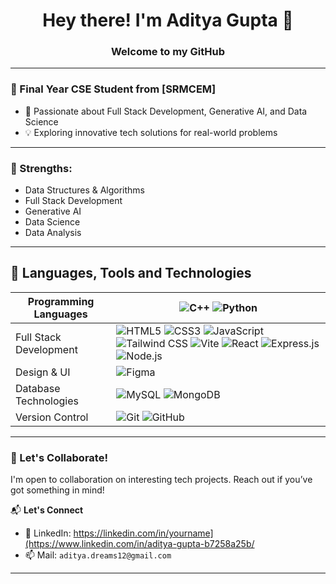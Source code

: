 <h1 align="center">Hey there! I'm Aditya Gupta 👋</h1>
<h3 align="center">Welcome to my GitHub</h3>

---

### 🔹 Final Year CSE Student from [SRMCEM]
- 🚀 Passionate about Full Stack Development, Generative AI, and Data Science
- 💡 Exploring innovative tech solutions for real-world problems


---

### 💪 Strengths:
- Data Structures & Algorithms
- Full Stack Development
- Generative AI
- Data Science
- Data Analysis

---

## 🚀 Languages, Tools and Technologies

| Programming Languages | ![C++](https://img.shields.io/badge/-C++-00599C?style=flat-square&logo=c%2B%2B&logoColor=white) ![Python](https://img.shields.io/badge/-Python-3776AB?style=flat-square&logo=python&logoColor=white) |
|-----------------------|-------------------------------------------------------------------------------------------------------------------------------------------------------------------------------|
| Full Stack Development | ![HTML5](https://img.shields.io/badge/-HTML5-E34F26?style=flat-square&logo=html5&logoColor=white) ![CSS3](https://img.shields.io/badge/-CSS3-1572B6?style=flat-square&logo=css3&logoColor=white) ![JavaScript](https://img.shields.io/badge/-JavaScript-F7DF1E?style=flat-square&logo=javascript&logoColor=black) ![Tailwind CSS](https://img.shields.io/badge/-Tailwind%20CSS-38B2AC?style=flat-square&logo=tailwind-css&logoColor=white)  ![Vite](https://img.shields.io/badge/-Vite-646CFF?style=flat-square&logo=vite&logoColor=white)  ![React](https://img.shields.io/badge/-React-61DAFB?style=flat-square&logo=react&logoColor=white)  ![Express.js](https://img.shields.io/badge/-Express.js-000?style=flat-square&logo=express&logoColor=white) ![Node.js](https://img.shields.io/badge/-Node.js-339933?style=flat-square&logo=node.js&logoColor=white) |
| Design & UI           | ![Figma](https://img.shields.io/badge/-Figma-F24E1E?style=flat-square&logo=figma&logoColor=white)   |
| Database Technologies | ![MySQL](https://img.shields.io/badge/-MySQL-4479A1?style=flat-square&logo=mysql&logoColor=white) ![MongoDB](https://img.shields.io/badge/-MongoDB-47A248?style=flat-square&logo=mongodb&logoColor=white)  |
| Version Control       | ![Git](https://img.shields.io/badge/-Git-F05032?style=flat-square&logo=git&logoColor=white) ![GitHub](https://img.shields.io/badge/-GitHub-181717?style=flat-square&logo=github&logoColor=white) |
---

### 🤝 Let's Collaborate!
I'm open to collaboration on interesting tech projects. Reach out if you’ve got something in mind!

📬 **Let's Connect**    
- 💼 LinkedIn: https://linkedin.com/in/yourname](https://www.linkedin.com/in/aditya-gupta-b7258a25b/
- 📫 Mail: `aditya.dreams12@gmail.com`

---
